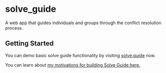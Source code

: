 # solve_guide

A web app that guides individuals and groups through the conflict resolution process.

## Getting Started

You can demo basic solve guide functionality by visiting [solve.guide](solve.guide) now.

You can learn about [my motivations for building Solve Guide here.](https://about.solve.guide/101/2024/03/10/What-is-a-Solve-Guide.html)

